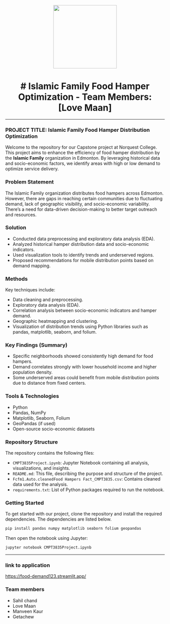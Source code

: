 <p align="center" draggable="false">
  <img src="https://encrypted-tbn0.gstatic.com/images?q=tbn:ANd9GcR8HNB-ex4xb4H3-PXRcywP5zKC_3U8VzQTPA&usqp=CAU" 
       width="200px" 
       height="auto"/>
</p>

<h1 align="center" id="heading"># Islamic Family Food Hamper Optimization - Team Members: [Love Maan]</h1>

---

### PROJECT TITLE: Islamic Family Food Hamper Distribution Optimization

Welcome to the repository for our Capstone project at Norquest College. This project aims to enhance the efficiency of food hamper distribution by the **Islamic Family** organization in Edmonton. By leveraging historical data and socio-economic factors, we identify areas with high or low demand to optimize service delivery.

### Problem Statement

The Islamic Family organization distributes food hampers across Edmonton. However, there are gaps in reaching certain communities due to fluctuating demand, lack of geographic visibility, and socio-economic variability. There’s a need for data-driven decision-making to better target outreach and resources.

### Solution

- Conducted data preprocessing and exploratory data analysis (EDA).
- Analyzed historical hamper distribution data and socio-economic indicators.
- Used visualization tools to identify trends and underserved regions.
- Proposed recommendations for mobile distribution points based on demand mapping.

### Methods
Key techniques include:

- Data cleaning and preprocessing.
- Exploratory data analysis (EDA).
- Correlation analysis between socio-economic indicators and hamper demand.
- Geographic heatmapping and clustering.
- Visualization of distribution trends using Python libraries such as pandas, matplotlib, seaborn, and folium.

### Key Findings (Summary)
- Specific neighborhoods showed consistently high demand for food hampers.
- Demand correlates strongly with lower household income and higher population density.
- Some underserved areas could benefit from mobile distribution points due to distance from fixed centers.

### Tools & Technologies
- Python 
- Pandas, NumPy
- Matplotlib, Seaborn, Folium
- GeoPandas (if used)
- Open-source socio-economic datasets

### Repository Structure

The repository contains the following files:

- `CMPT3835Project.ipynb`: Jupyter Notebook containing all analysis, visualizations, and insights.
- `README.md`: This file, describing the purpose and structure of the project.
- `Fcfm1.Auto.cleanedFood Hampers Fact_CMPT3835.csv`: Contains cleaned data used for the analysis.
- `requirements.txt`: List of Python packages required to run the notebook.

### Getting Started

To get started with our project, clone the repository and install the required dependencies. The dependencies are listed below.

```bash
pip install pandas numpy matplotlib seaborn folium geopandas
```

Then open the notebook using Jupyter:

```bash
jupyter notebook CMPT3835Project.ipynb
```

---

### link to application

https://food-demand123.streamlit.app/

### Team members

- Sahil chand 
- Love Maan
- Manveen Kaur
- Getachew 
